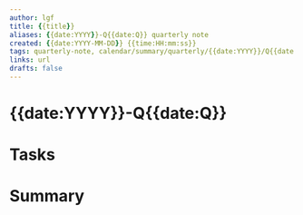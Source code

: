 ```yaml
---
author: lgf
title: {{title}}
aliases: {{date:YYYY}}-Q{{date:Q}} quarterly note
created: {{date:YYYY-MM-DD}} {{time:HH:mm:ss}}
tags: quarterly-note, calendar/summary/quarterly/{{date:YYYY}}/Q{{date:Q}}
links: url
drafts: false
---
```

# {{date:YYYY}}-Q{{date:Q}}

# Tasks


# Summary

